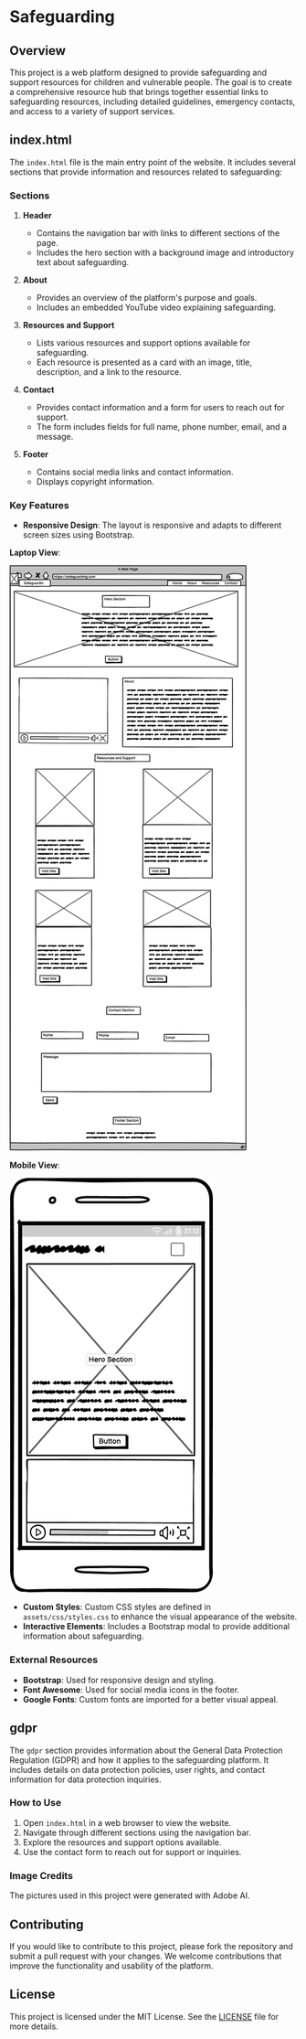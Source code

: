 # Safeguarding

## Overview

This project is a web platform designed to provide safeguarding and support resources for children and vulnerable people. The goal is to create a comprehensive resource hub that brings together essential links to safeguarding resources, including detailed guidelines, emergency contacts, and access to a variety of support services.



## index.html

The `index.html` file is the main entry point of the website. It includes several sections that provide information and resources related to safeguarding:

### Sections

1. **Header**
   - Contains the navigation bar with links to different sections of the page.
   - Includes the hero section with a background image and introductory text about safeguarding.

2. **About**
   - Provides an overview of the platform's purpose and goals.
   - Includes an embedded YouTube video explaining safeguarding.

3. **Resources and Support**
   - Lists various resources and support options available for safeguarding.
   - Each resource is presented as a card with an image, title, description, and a link to the resource.

4. **Contact**
   - Provides contact information and a form for users to reach out for support.
   - The form includes fields for full name, phone number, email, and a message.

5. **Footer**
   - Contains social media links and contact information.
   - Displays copyright information.

### Key Features

- **Responsive Design**: The layout is responsive and adapts to different screen sizes using Bootstrap.

**Laptop View**:

![Wireframes for Laptop](readme_pics/PC_wireframe.png)

**Mobile View**:

![Wireframe for Mobile](readme_pics/Mobile_wireframe.png)



- **Custom Styles**: Custom CSS styles are defined in `assets/css/styles.css` to enhance the visual appearance of the website.
- **Interactive Elements**: Includes a Bootstrap modal to provide additional information about safeguarding.

### External Resources

- **Bootstrap**: Used for responsive design and styling.
- **Font Awesome**: Used for social media icons in the footer.
- **Google Fonts**: Custom fonts are imported for a better visual appeal.

## gdpr

The `gdpr` section provides information about the General Data Protection Regulation (GDPR) and how it applies to the safeguarding platform. It includes details on data protection policies, user rights, and contact information for data protection inquiries.


### How to Use

1. Open `index.html` in a web browser to view the website.
2. Navigate through different sections using the navigation bar.
3. Explore the resources and support options available.
4. Use the contact form to reach out for support or inquiries.

### Image Credits

The pictures used in this project were generated with Adobe AI.


## Contributing

If you would like to contribute to this project, please fork the repository and submit a pull request with your changes. We welcome contributions that improve the functionality and usability of the platform.

## License

This project is licensed under the MIT License. See the [LICENSE](LICENSE) file for more details.

[def]: readme_pics/Mobile_wireframe.png
